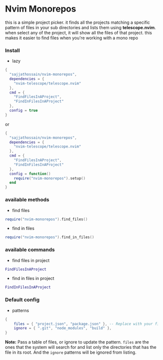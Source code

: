 <h1>Nvim Monorepos</h1>

this is a simple project picker. it finds all the projects matching a specific pattern of files in your sub directories and lists them using **telescope.nvim**. when select any of the project, it will show all the files of that project. this makes it easier to find files when you're working with a mono repo

### Install

- lazy

```lua
{
  "sajjathossain/nvim-monorepos",
  dependencies = {
    "nvim-telescope/telescope.nvim"
  },
  cmd = {
    "FindFilesInAProject",
    "FindInFilesInAProject"
  },
  config = true
}
```

or

```lua
{
  "sajjathossain/nvim-monorepos",
  dependencies = {
    "nvim-telescope/telescope.nvim"
  },
  cmd = {
    "FindFilesInAProject",
    "FindInFilesInAProject"
  },
  config = function()
    require("nvim-monorepos").setup()
  end
}
```

### available methods

- find files

```lua
require("nvim-monorepos").find_files()
```

- find in files

```lua
require("nvim-monorepos").find_in_files()
```

### available commands

- find files in project

```lua
FindFilesInAProject
```

- find in files in project

```lua
FindInFilesInAProject
```

### Default config

- patterns

```lua
{
    files = { "project.json", "package.json" }, -- Replace with your file patterns
    ignore = { ".git", "node_modules", "build" },
}
```

**Note:** Pass a table of files, or ignore to update the pattern. `files` are the ones that the system will search for and list only the directories that has the file in its root. And the `ignore` patterns will be ignored from listing.
